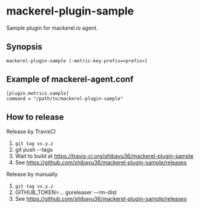 # mackerel-plugin-sample

Sample plugin for mackerel.io agent.

## Synopsis

```shell
mackerel-plugin-sample [-metric-key-prefix=<prefix>]
```

## Example of mackerel-agent.conf

```
[plugin.metrics.sample]
command = "/path/to/mackerel-plugin-sample"
```

## How to release

Release by TravisCI

1. `git tag vx.y.z`
2. git push --tags
3. Wait to build at https://travis-ci.org/shibayu36/mackerel-plugin-sample
4. See https://github.com/shibayu36/mackerel-plugin-sample/releases

Release by manually

1. `git tag vx.y.z`
2. GITHUB_TOKEN=... goreleaser --rm-dist
3. See https://github.com/shibayu36/mackerel-plugin-sample/releases
